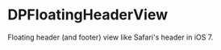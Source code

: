 DPFloatingHeaderView
====================

Floating header (and footer) view like Safari's header in iOS 7.
